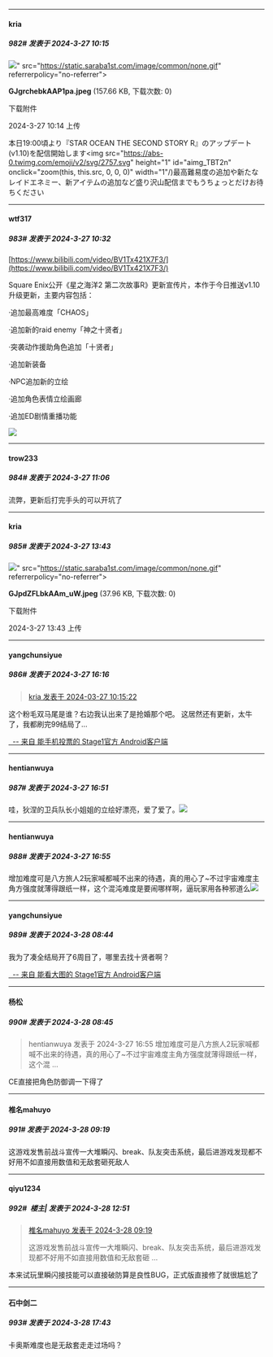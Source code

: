 ﻿
*****

####  kria  
##### 982#       发表于 2024-3-27 10:15

<img src="https://img.saraba1st.com/forum/202403/27/101416voy19k1ik31otavv.jpeg" referrerpolicy="no-referrer">" src="https://static.saraba1st.com/image/common/none.gif" referrerpolicy="no-referrer">

<strong>GJgrchebkAAP1pa.jpeg</strong> (157.66 KB, 下载次数: 0)

下载附件

2024-3-27 10:14 上传

本日19:00頃より『STAR OCEAN THE SECOND STORY R』のアップデート(v1.10)を配信開始します<img src="https://abs-0.twimg.com/emoji/v2/svg/2757.svg" height="1" id="aimg_TBT2n" onclick="zoom(this, this.src, 0, 0, 0)" width="1"/)最高難易度の追加や新たなレイドエネミー、新アイテムの追加など盛り沢山配信までもうちょっとだけお待ちください


*****

####  wtf317  
##### 983#       发表于 2024-3-27 10:32

[https://www.bilibili.com/video/BV1Tx421X7F3/](https://www.bilibili.com/video/BV1Tx421X7F3/)

Square Enix公开《星之海洋2 第二次故事R》更新宣传片，本作于今日推送v1.10升级更新，主要内容包括：

·追加最高难度「CHAOS」

·追加新的raid enemy「神之十贤者」

·突袭动作援助角色追加「十贤者」

·追加新装备

·NPC追加新的立绘

·追加角色表情立绘画廊

·追加ED剧情重播功能

<img src="https://static.saraba1st.com/image/smiley/face2017/072.png" referrerpolicy="no-referrer">


*****

####  trow233  
##### 984#       发表于 2024-3-27 11:06

流弊，更新后打完手头的可以开坑了


*****

####  kria  
##### 985#       发表于 2024-3-27 13:43

<img src="https://img.saraba1st.com/forum/202403/27/134333q8ow0lp8bpg4tttt.jpeg" referrerpolicy="no-referrer">" src="https://static.saraba1st.com/image/common/none.gif" referrerpolicy="no-referrer">

<strong>GJpdZFLbkAAm_uW.jpeg</strong> (37.96 KB, 下载次数: 0)

下载附件

2024-3-27 13:43 上传


*****

####  yangchunsiyue  
##### 986#       发表于 2024-3-27 16:16

<blockquote><a href="httphttps://bbs.saraba1st.com/2b/forum.php?mod=redirect&amp;goto=findpost&amp;pid=64390077&amp;ptid=2140173" target="_blank">kria 发表于 2024-03-27 10:15:22</a></blockquote>这个粉毛双马尾是谁？右边我认出来了是抢婚那个吧。
这居然还有更新，太牛了，我都刷完99结局了…

[  -- 来自 能手机投票的 Stage1官方 Android客户端](https://www.coolapk.com/apk/140634)


*****

####  hentianwuya  
##### 987#       发表于 2024-3-27 16:51

哇，狄涅的卫兵队长小姐姐的立绘好漂亮，爱了爱了。<img src="https://static.saraba1st.com/image/smiley/face2017/075.png" referrerpolicy="no-referrer">

*****

####  hentianwuya  
##### 988#       发表于 2024-3-27 16:55

增加难度可是八方旅人2玩家喊都喊不出来的待遇，真的用心了~不过宇宙难度主角方强度就薄得跟纸一样，这个混沌难度是要闹哪样啊，逼玩家用各种邪道么<img src="https://static.saraba1st.com/image/smiley/face2017/078.png" referrerpolicy="no-referrer">


*****

####  yangchunsiyue  
##### 989#       发表于 2024-3-28 08:44

我为了凑全结局开了6周目了，哪里去找十贤者啊？

[  -- 来自 能看大图的 Stage1官方 Android客户端](https://www.coolapk.com/apk/140634)

*****

####  杨松  
##### 990#       发表于 2024-3-28 08:45

<blockquote>hentianwuya 发表于 2024-3-27 16:55
增加难度可是八方旅人2玩家喊都喊不出来的待遇，真的用心了~不过宇宙难度主角方强度就薄得跟纸一样，这个混 ...</blockquote>
CE直接把角色防御调一下得了


*****

####  椎名mahuyo  
##### 991#       发表于 2024-3-28 09:19

这游戏发售前战斗宣传一大堆瞬闪、break、队友突击系统，最后进游戏发现都不好用不如直接用数值和无敌套砸死敌人


*****

####  qiyu1234  
##### 992#         楼主| 发表于 2024-3-28 12:51

<blockquote><a href="httphttps://bbs.saraba1st.com/2b/forum.php?mod=redirect&amp;goto=findpost&amp;pid=64401458&amp;ptid=2140173" target="_blank">椎名mahuyo 发表于 2024-3-28 09:19</a>

这游戏发售前战斗宣传一大堆瞬闪、break、队友突击系统，最后进游戏发现都不好用不如直接用数值和无敌套砸 ...</blockquote>
本来试玩里瞬闪接技能可以直接破防算是良性BUG，正式版直接修了就很尴尬了


*****

####  石中剑二  
##### 993#       发表于 2024-3-28 17:43

卡奥斯难度也是无敌套走走过场吗？

